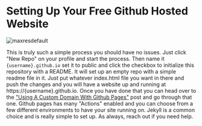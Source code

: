  # Setting Up Your Free Github Hosted Website

<!-- Include Heading Image -->
![maxresdefault](https://user-images.githubusercontent.com/14003326/216832796-c90b8607-edee-40c1-b4ec-9882fae9ca8e.jpg)


 This is truly such a simple process you should have no issues. Just click "New Repo" on your profile and start the process. Then name it `{username}.github.io` set it to public and click the checkbox to initialize this repository with a README. It will set up an empty repo with a simple readme file in it. Just put whatever index.html file you want in there and push the changes and you will have a website up and running at https://{username}.github.io. Once you have done that you can head over to the ["Using A Custom Domain With Github Pages"]() post and go through that one. Github pages has many "Actions" enabled and you can choose from a few different environments to have your site running on. Jekyll is a common choice and is really simple to set up. As always, reach out if you need help.